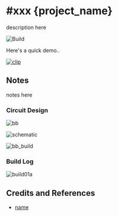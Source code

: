 # #xxx {project_name}

description here

![Build](./assets/{project_name}_build.jpg?raw=true)

Here's a quick demo..

[![clip](https://img.youtube.com/vi/video_id/0.jpg)](https://www.youtube.com/watch?v=video_id)

## Notes

notes here

### Circuit Design

![bb](./assets/{project_name}_bb.jpg?raw=true)

![schematic](./assets/{project_name}_schematic.jpg?raw=true)

![bb_build](./assets/{project_name}_bb_build.jpg?raw=true)

### Build Log

![build01a](./assets/build01a.jpg?raw=true)

## Credits and References

* [name](url)
